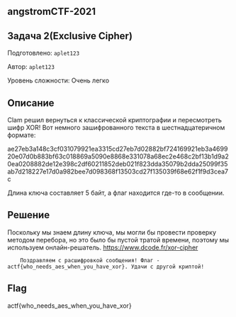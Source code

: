 ## angstromCTF-2021



## Задача 2(Exclusive Cipher)

Подготовлено: `aplet123`

Автор: `aplet123`

Уровень сложности: Очень легко

## Описание 

Clam решил вернуться к классической криптографии и пересмотреть шифр XOR! Вот немного зашифрованного текста в шестнадцатеричном формате:

ae27eb3a148c3cf031079921ea3315cd27eb7d02882bf724169921eb3a469920e07d0b883bf63c018869a5090e8868e331078a68ec2e468c2bf13b1d9a20ea0208882de12e398c2df60211852deb021f823dda35079b2dda25099f35ab7d218227e17d0a982bee7d098368f13503cd27f135039f68e62f1f9d3cea7c

Длина ключа составляет 5 байт, а флаг находится где-то в сообщении.

## Решение

Поскольку мы знаем длину ключа, мы могли бы провести проверку методом перебора, но это было бы пустой тратой времени, поэтому мы используем онлайн-решатель.
https://www.dcode.fr/xor-cipher

```
	Поздравляем с расшифровкой сообщения! Флаг - actf{who_needs_aes_when_you_have_xor}. Удачи с другой криптой!
```

## Flag
actf{who_needs_aes_when_you_have_xor}